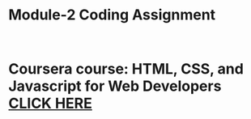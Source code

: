 <h1>Module-2 Coding Assignment<h1><br>
Coursera course: HTML, CSS, and Javascript for Web Developers <br>
<a href="index-new.html">CLICK HERE</a>
